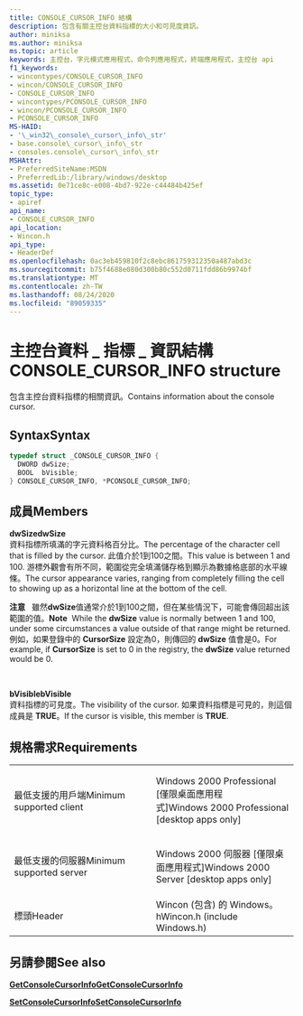 ```yaml
---
title: CONSOLE_CURSOR_INFO 結構
description: 包含有關主控台資料指標的大小和可見度資訊。
author: miniksa
ms.author: miniksa
ms.topic: article
keywords: 主控台，字元模式應用程式，命令列應用程式，終端應用程式，主控台 api
f1_keywords:
- wincontypes/CONSOLE_CURSOR_INFO
- wincon/CONSOLE_CURSOR_INFO
- CONSOLE_CURSOR_INFO
- wincontypes/PCONSOLE_CURSOR_INFO
- wincon/PCONSOLE_CURSOR_INFO
- PCONSOLE_CURSOR_INFO
MS-HAID:
- '\_win32\_console\_cursor\_info\_str'
- base.console\_cursor\_info\_str
- consoles.console\_cursor\_info\_str
MSHAttr:
- PreferredSiteName:MSDN
- PreferredLib:/library/windows/desktop
ms.assetid: 0e71ce8c-e008-4bd7-922e-c44484b425ef
topic_type:
- apiref
api_name:
- CONSOLE_CURSOR_INFO
api_location:
- Wincon.h
api_type:
- HeaderDef
ms.openlocfilehash: 0ac3eb459810f2c8ebc861759312350a487abd3c
ms.sourcegitcommit: b75f4688e080d300b80c552d0711fdd86b9974bf
ms.translationtype: MT
ms.contentlocale: zh-TW
ms.lasthandoff: 08/24/2020
ms.locfileid: "89059335"
---
```

# <a name="console_cursor_info-structure"></a><span data-ttu-id="f20f4-104">主控台資料 \_ 指標 \_ 資訊結構</span><span class="sxs-lookup"><span data-stu-id="f20f4-104">CONSOLE\_CURSOR\_INFO structure</span></span>


<span data-ttu-id="f20f4-105">包含主控台資料指標的相關資訊。</span><span class="sxs-lookup"><span data-stu-id="f20f4-105">Contains information about the console cursor.</span></span>

<a name="syntax"></a><span data-ttu-id="f20f4-106">Syntax</span><span class="sxs-lookup"><span data-stu-id="f20f4-106">Syntax</span></span>
------

```C
typedef struct _CONSOLE_CURSOR_INFO {
  DWORD dwSize;
  BOOL  bVisible;
} CONSOLE_CURSOR_INFO, *PCONSOLE_CURSOR_INFO;
```

<a name="members"></a><span data-ttu-id="f20f4-107">成員</span><span class="sxs-lookup"><span data-stu-id="f20f4-107">Members</span></span>
-------

<span data-ttu-id="f20f4-108">**dwSize**</span><span class="sxs-lookup"><span data-stu-id="f20f4-108">**dwSize**</span></span>  
<span data-ttu-id="f20f4-109">資料指標所填滿的字元資料格百分比。</span><span class="sxs-lookup"><span data-stu-id="f20f4-109">The percentage of the character cell that is filled by the cursor.</span></span> <span data-ttu-id="f20f4-110">此值介於1到100之間。</span><span class="sxs-lookup"><span data-stu-id="f20f4-110">This value is between 1 and 100.</span></span> <span data-ttu-id="f20f4-111">游標外觀會有所不同，範圍從完全填滿儲存格到顯示為數據格底部的水平線條。</span><span class="sxs-lookup"><span data-stu-id="f20f4-111">The cursor appearance varies, ranging from completely filling the cell to showing up as a horizontal line at the bottom of the cell.</span></span>

<span data-ttu-id="f20f4-112">**注意**   雖然**dwSize**值通常介於1到100之間，但在某些情況下，可能會傳回超出該範圍的值。</span><span class="sxs-lookup"><span data-stu-id="f20f4-112">**Note**  While the **dwSize** value is normally between 1 and 100, under some circumstances a value outside of that range might be returned.</span></span> <span data-ttu-id="f20f4-113">例如，如果登錄中的 **CursorSize** 設定為0，則傳回的 **dwSize** 值會是0。</span><span class="sxs-lookup"><span data-stu-id="f20f4-113">For example, if **CursorSize** is set to 0 in the registry, the **dwSize** value returned would be 0.</span></span>

 

<span data-ttu-id="f20f4-114">**bVisible**</span><span class="sxs-lookup"><span data-stu-id="f20f4-114">**bVisible**</span></span>  
<span data-ttu-id="f20f4-115">資料指標的可見度。</span><span class="sxs-lookup"><span data-stu-id="f20f4-115">The visibility of the cursor.</span></span> <span data-ttu-id="f20f4-116">如果資料指標是可見的，則這個成員是 **TRUE**。</span><span class="sxs-lookup"><span data-stu-id="f20f4-116">If the cursor is visible, this member is **TRUE**.</span></span>

<a name="requirements"></a><span data-ttu-id="f20f4-117">規格需求</span><span class="sxs-lookup"><span data-stu-id="f20f4-117">Requirements</span></span>
------------

<table>
<colgroup>
<col width="50%" />
<col width="50%" />
</colgroup>
<tbody>
<tr class="odd">
<td><p><span data-ttu-id="f20f4-118">最低支援的用戶端</span><span class="sxs-lookup"><span data-stu-id="f20f4-118">Minimum supported client</span></span></p></td>
<td><p><span data-ttu-id="f20f4-119">Windows 2000 Professional [僅限桌面應用程式]</span><span class="sxs-lookup"><span data-stu-id="f20f4-119">Windows 2000 Professional [desktop apps only]</span></span></p></td>
</tr>
<tr class="even">
<td><p><span data-ttu-id="f20f4-120">最低支援的伺服器</span><span class="sxs-lookup"><span data-stu-id="f20f4-120">Minimum supported server</span></span></p></td>
<td><p><span data-ttu-id="f20f4-121">Windows 2000 伺服器 [僅限桌面應用程式]</span><span class="sxs-lookup"><span data-stu-id="f20f4-121">Windows 2000 Server [desktop apps only]</span></span></p></td>
</tr>
<tr class="odd">
<td><p><span data-ttu-id="f20f4-122">標頭</span><span class="sxs-lookup"><span data-stu-id="f20f4-122">Header</span></span></p></td>
<td><span data-ttu-id="f20f4-123">Wincon (包含) 的 Windows。h</span><span class="sxs-lookup"><span data-stu-id="f20f4-123">Wincon.h (include Windows.h)</span></span></td>
</tr>
</tbody>
</table>

## <a name="span-idsee_alsospansee-also"></a><span data-ttu-id="f20f4-124"><span id="see_also"></span>另請參閱</span><span class="sxs-lookup"><span data-stu-id="f20f4-124"><span id="see_also"></span>See also</span></span>


[<span data-ttu-id="f20f4-125">**GetConsoleCursorInfo**</span><span class="sxs-lookup"><span data-stu-id="f20f4-125">**GetConsoleCursorInfo**</span></span>](getconsolecursorinfo.md)

[<span data-ttu-id="f20f4-126">**SetConsoleCursorInfo**</span><span class="sxs-lookup"><span data-stu-id="f20f4-126">**SetConsoleCursorInfo**</span></span>](setconsolecursorinfo.md)

 

 





